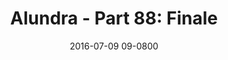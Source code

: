 ---
layout: entry.pug
title: "Alundra - Part 88: Finale"
date: 2016-07-09 09-0800
publishDate: 2017-10-31 12:00:00 -0800
categories: playthroughs alundra
draft: true
---